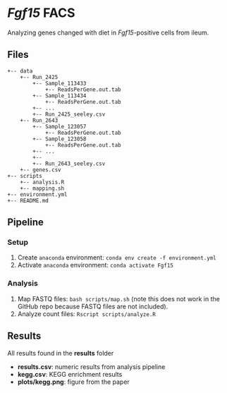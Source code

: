 # *Fgf15* FACS

Analyzing genes changed with diet in *Fgf15*-positive cells from ileum.

## Files
```
+-- data
    +-- Run_2425
        +-- Sample_113433
            +-- ReadsPerGene.out.tab
        +-- Sample_113434
            +-- ReadsPerGene.out.tab
        +-- ...
        +-- Run_2425_seeley.csv
    +-- Run_2643
        +-- Sample_123057
            +-- ReadsPerGene.out.tab
        +-- Sample_123058
            +-- ReadsPerGene.out.tab
        +-- ...
        +--
        +-- Run_2643_seeley.csv
    +-- genes.csv
+-- scripts
    +-- analysis.R
    +-- mapping.sh
+-- environment.yml
+-- README.md
```


## Pipeline
### Setup
1. Create `anaconda` environment: `conda env create -f environment.yml`
2. Activate `anaconda` environment: `conda activate Fgf15`

### Analysis
1. Map FASTQ files: `bash scripts/map.sh` (note this does not work in the GitHub repo because FASTQ files are not included).
2. Analyze count files: `Rscript scripts/analyze.R`

## Results
All results found in the **results** folder
* **results.csv**: numeric results from analysis pipeline
* **kegg.csv**: KEGG enrichment results
* **plots/kegg.png**: figure from the paper
